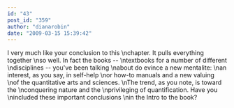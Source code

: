 ```yaml
---
id: "43"
post_id: "359"
author: "dianarobin"
date: "2009-03-15 15:39:42"
---
```

I very much like your conclusion to this\nchapter. It pulls everything together\nso well. In fact the books --\ntextbooks for a number of different \ndisciplines -- you've been talking \nabout do evince a new mentalite:\nan interest, as you say, in self-help\nor how-to manuals and a new valuing\nof the quantitative arts and sciences.\nThe trend, as you note, is toward the\nconquering nature and the\nprivileging of quantification. Have you\nincluded these important conclusions\nin the Intro to the book?
